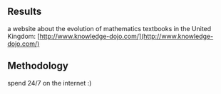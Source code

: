 ## Results
a website about the evolution of mathematics textbooks in the United Kingdom: [http://www.knowledge-dojo.com/](http://www.knowledge-dojo.com/)

## Methodology
spend 24/7 on the internet :)